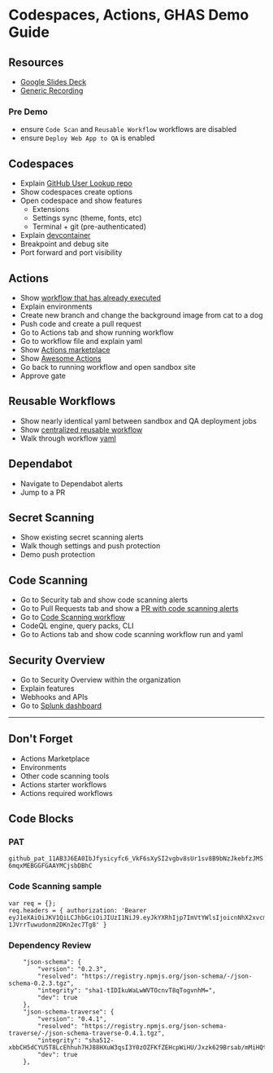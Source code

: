 # Codespaces, Actions, GHAS Demo Guide

## Resources
- [Google Slides Deck](https://docs.google.com/presentation/d/1zA758eZpzIEjWNvYLM5iLyE0RIuXMS4PiQJX58rF4M0/edit)
- [Generic Recording](https://drive.google.com/file/d/18fGJ4LjazDEkHNiBxg2m8JCkPc10d9zi/view?usp=sharing)


### Pre Demo
- ensure `Code Scan` and `Reusable Workflow` workflows are disabled
- ensure `Deploy Web App to QA` is enabled


## Codespaces
* Explain [GitHub User Lookup repo](https://github.com/rocket-labs-inc/github-user-lookup)
* Show codespaces create options
* Open codespace and show features
	* Extensions
	* Settings sync (theme, fonts, etc)
	* Terminal + git (pre-authenticated)
* Explain [devcontainer](https://github.com/rocket-labs-inc/eShopOnline/blob/main/.devcontainer/devcontainer.json)
* Breakpoint and debug site
* Port forward and port visibility

## Actions
* Show [workflow that has already executed](https://github.com/rocket-labs-inc/github-user-lookup/actions/runs/3363469507)
* Explain environments
* Create new branch and change the background image from cat to a dog
* Push code and create a pull request
* Go to Actions tab and show running workflow
* Go to workflow file and explain yaml
* Show [Actions marketplace](https://github.com/marketplace?type=actions)
* Show [Awesome Actions](https://github.com/sdras/awesome-actions)
* Go back to running workflow and open sandbox site
* Approve gate

## Reusable Workflows
* Show nearly identical yaml between sandbox and QA deployment jobs
* Show [centralized reusable workflow](https://github.com/rocket-labs-inc/centralized-actions/blob/main/.github/workflows/webapp-deploy.yml)
* Walk through workflow [yaml](https://github.com/rocket-labs-inc/github-user-lookup/blob/main/.github/workflows/deploy-to-qa-reusable.yml)


## Dependabot
* Navigate to Dependabot alerts
* Jump to a PR


## Secret Scanning
* Show existing secret scanning alerts
* Walk though settings and push protection
* Demo push protection


## Code Scanning
* Go to Security tab and show code scanning alerts
* Go to Pull Requests tab and show a [PR with code scanning alerts](https://github.com/rocket-labs-inc/github-user-lookup/pull/20)
* Go to [Code Scanning workflow](https://github.com/rocket-labs-inc/github-user-lookup/actions/runs/3055880464)
* CodeQL engine, query packs, CLI
* Go to Actions tab and show code scanning workflow run and yaml


## Security Overview
* Go to Security Overview within the organization
* Explain features
* Webhooks and APIs
* Go to [Splunk dashboard](http://35.86.36.83:8000/en-US/app/github_app_for_splunk/code_scanning_overview?form.timeTkn.earliest=-7d%40h&form.timeTkn.latest=now&form.tool_name=*&form.repoTkn=*)

---

## Don't Forget
* Actions Marketplace
* Environments
* Other code scanning tools
* Actions starter workflows
* Actions required workflows

## Code Blocks

### PAT
`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`


### Code Scanning sample
```
var req = {};
req.headers = { authorization: 'Bearer eyJ1eXAiOiJKV1QiLCJhbGciOiJIUzI1NiJ9.eyJkYXRhIjp7ImVtYWlsIjoicnNhX2xvcmRAIn0sImlhdCI6MTU4MjIyMTY3NX0.70f6VAIQk2Uzpf3sgH-1JVrrTuwudonm2DKn2ec7Tg8' }
```

### Dependency Review
```
    "json-schema": {
        "version": "0.2.3",
        "resolved": "https://registry.npmjs.org/json-schema/-/json-schema-0.2.3.tgz",
        "integrity": "sha1-tIDIkuWaLwWVTOcnvT8qTogvnhM=",
        "dev": true
    },
    "json-schema-traverse": {
        "version": "0.4.1",
        "resolved": "https://registry.npmjs.org/json-schema-traverse/-/json-schema-traverse-0.4.1.tgz",
        "integrity": "sha512-xbbCH5dCYU5T8LcEhhuh7HJ88HXuW3qsI3Y0zOZFKfZEHcpWiHU/Jxzk629Brsab/mMiHQti9wMP+845RPe3Vg==",
        "dev": true
    },
```

